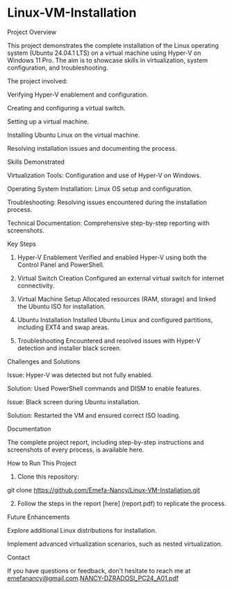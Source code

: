 # Linux-VM-Installation
Project Overview

This project demonstrates the complete installation of the Linux operating system (Ubuntu 24.04.1 LTS) on a virtual machine using Hyper-V on Windows 11 Pro. The aim is to showcase skills in virtualization, system configuration, and troubleshooting.

The project involved:

Verifying Hyper-V enablement and configuration.

Creating and configuring a virtual switch.

Setting up a virtual machine.

Installing Ubuntu Linux on the virtual machine.

Resolving installation issues and documenting the process.


Skills Demonstrated

Virtualization Tools: Configuration and use of Hyper-V on Windows.

Operating System Installation: Linux OS setup and configuration.

Troubleshooting: Resolving issues encountered during the installation process.

Technical Documentation: Comprehensive step-by-step reporting with screenshots.


Key Steps

1. Hyper-V Enablement
Verified and enabled Hyper-V using both the Control Panel and PowerShell.


2. Virtual Switch Creation
Configured an external virtual switch for internet connectivity.


3. Virtual Machine Setup
Allocated resources (RAM, storage) and linked the Ubuntu ISO for installation.


4. Ubuntu Installation
Installed Ubuntu Linux and configured partitions, including EXT4 and swap areas.


5. Troubleshooting
Encountered and resolved issues with Hyper-V detection and installer black screen.



Challenges and Solutions

Issue: Hyper-V was detected but not fully enabled.

Solution: Used PowerShell commands and DISM to enable features.


Issue: Black screen during Ubuntu installation.

Solution: Restarted the VM and ensured correct ISO loading.



Documentation

The complete project report, including step-by-step instructions and screenshots of every process, is available here.

How to Run This Project

1. Clone this repository:

git clone https://github.com/Emefa-Nancy/Linux-VM-Installation.git


2. Follow the steps in the report [here] (report.pdf) to replicate the process.



Future Enhancements

Explore additional Linux distributions for installation.

Implement advanced virtualization scenarios, such as nested virtualization.


Contact

If you have questions or feedback, don't hesitate to reach me at emefanancy@gmail.com.[NANCY-DZRADOSI_PC24_A01.pdf](https://github.com/user-attachments/files/18431665/NANCY-DZRADOSI_PC24_A01.pdf)
